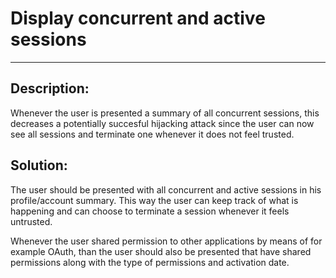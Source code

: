 # Display concurrent and active sessions
-------

## Description:

Whenever the user is presented a summary of all concurrent sessions, this decreases a potentially
succesful hijacking attack since the user can now see all sessions and terminate one whenever
it does not feel trusted.

## Solution:

The user should be presented with all concurrent and active sessions in his profile/account 
summary. This way the user can keep track of what is happening and can choose to terminate a 
session whenever it feels untrusted. 

Whenever the user shared permission to other applications by means of for example OAuth,
than the user should also be presented that have shared permissions along with the type of permissions 
and activation date.

